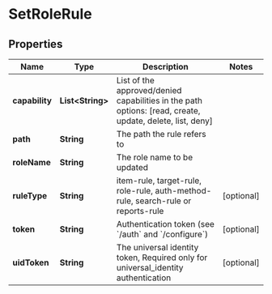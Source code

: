 

# SetRoleRule

## Properties

Name | Type | Description | Notes
------------ | ------------- | ------------- | -------------
**capability** | **List&lt;String&gt;** | List of the approved/denied capabilities in the path options: [read, create, update, delete, list, deny] | 
**path** | **String** | The path the rule refers to | 
**roleName** | **String** | The role name to be updated | 
**ruleType** | **String** | item-rule, target-rule, role-rule, auth-method-rule, search-rule or reports-rule |  [optional]
**token** | **String** | Authentication token (see &#x60;/auth&#x60; and &#x60;/configure&#x60;) |  [optional]
**uidToken** | **String** | The universal identity token, Required only for universal_identity authentication |  [optional]



